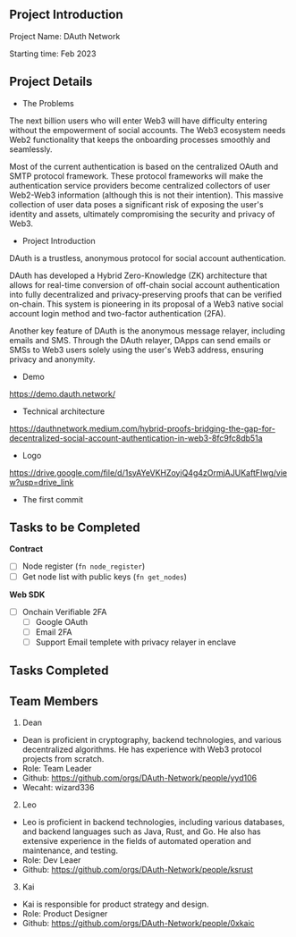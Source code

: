 ## Project Introduction

Project Name: DAuth Network

Starting time: Feb 2023

## Project Details

- The Problems

The next billion users who will enter Web3 will have difficulty entering without the empowerment of social accounts. The Web3 ecosystem needs Web2 functionality that keeps the onboarding processes smoothly and seamlessly.

Most of the current authentication is based on the centralized OAuth and SMTP protocol framework. These protocol frameworks will make the authentication service providers become centralized collectors of user Web2-Web3 information (although this is not their intention). This massive collection of user data poses a significant risk of exposing the user's identity and assets, ultimately compromising the security and privacy of Web3.

- Project Introduction

DAuth is a trustless, anonymous protocol for social account authentication. 

DAuth has developed a Hybrid Zero-Knowledge (ZK) architecture that allows for real-time conversion of off-chain social account authentication into fully decentralized and privacy-preserving proofs that can be verified on-chain. This system is pioneering in its proposal of a Web3 native social account login method and two-factor authentication (2FA).

Another key feature of DAuth is the anonymous message relayer, including emails and SMS. Through the DAuth relayer, DApps can send emails or SMSs to Web3 users solely using the user's Web3 address, ensuring privacy and anonymity.

- Demo

https://demo.dauth.network/

- Technical architecture

https://dauthnetwork.medium.com/hybrid-proofs-bridging-the-gap-for-decentralized-social-account-authentication-in-web3-8fc9fc8db51a


- Logo

https://drive.google.com/file/d/1syAYeVKHZoyiQ4g4zOrmjAJUKaftFIwg/view?usp=drive_link

- The first commit

## Tasks to be Completed

**Contract**

- [ ] Node register (`fn node_register`)
- [ ] Get node list with public keys (`fn get_nodes`)

**Web SDK**

- [ ] Onchain Verifiable 2FA
  - [ ] Google OAuth
  - [ ] Email 2FA
  - [ ] Support Email templete with privacy relayer in enclave

## Tasks Completed


## Team Members

1. Dean

- Dean is proficient in cryptography, backend technologies, and various decentralized algorithms. He has experience with Web3 protocol projects from scratch.
- Role: Team Leader
- Github: https://github.com/orgs/DAuth-Network/people/yyd106
- Wecaht: wizard336

2. Leo
- Leo is proficient in backend technologies, including various databases, and backend languages such as Java, Rust, and Go. He also has extensive experience in the fields of automated operation and maintenance, and testing. 
- Role: Dev Leaer
- Github: https://github.com/orgs/DAuth-Network/people/ksrust

3. Kai
- Kai is responsible for product strategy and design.
- Role: Product Designer
- Github: https://github.com/orgs/DAuth-Network/people/0xkaic